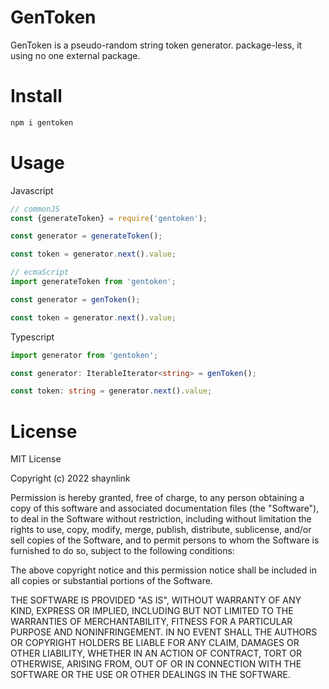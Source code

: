 # GenToken
GenToken is a pseudo-random string token generator.
package-less, it using no one external package.

# Install
```bash
npm i gentoken
```

# Usage

Javascript
```javascript
// commonJS
const {generateToken} = require('gentoken');

const generator = generateToken();

const token = generator.next().value;

// ecmaScript
import generateToken from 'gentoken';

const generator = genToken();

const token = generator.next().value;
```

Typescript
```typescript
import generator from 'gentoken';

const generator: IterableIterator<string> = genToken();

const token: string = generator.next().value;
```

# License
MIT License

Copyright (c) 2022 shaynlink

Permission is hereby granted, free of charge, to any person obtaining a copy
of this software and associated documentation files (the "Software"), to deal
in the Software without restriction, including without limitation the rights
to use, copy, modify, merge, publish, distribute, sublicense, and/or sell
copies of the Software, and to permit persons to whom the Software is
furnished to do so, subject to the following conditions:

The above copyright notice and this permission notice shall be included in all
copies or substantial portions of the Software.

THE SOFTWARE IS PROVIDED "AS IS", WITHOUT WARRANTY OF ANY KIND, EXPRESS OR
IMPLIED, INCLUDING BUT NOT LIMITED TO THE WARRANTIES OF MERCHANTABILITY,
FITNESS FOR A PARTICULAR PURPOSE AND NONINFRINGEMENT. IN NO EVENT SHALL THE
AUTHORS OR COPYRIGHT HOLDERS BE LIABLE FOR ANY CLAIM, DAMAGES OR OTHER
LIABILITY, WHETHER IN AN ACTION OF CONTRACT, TORT OR OTHERWISE, ARISING FROM,
OUT OF OR IN CONNECTION WITH THE SOFTWARE OR THE USE OR OTHER DEALINGS IN THE
SOFTWARE.